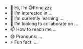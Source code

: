 - 👋 Hi, I’m @Princizzz
- 👀 I’m interested in ...
- 🌱 I’m currently learning ...
- 💞️ I’m looking to collaborate on ...
- 📫 How to reach me ...
- 😄 Pronouns: ...
- ⚡ Fun fact: ...

<!---
Princizzz/Princizzz is a ✨ special ✨ repository because its `README.md` (this file) appears on your GitHub profile.
You can click the Preview link to take a look at your changes.
--->
